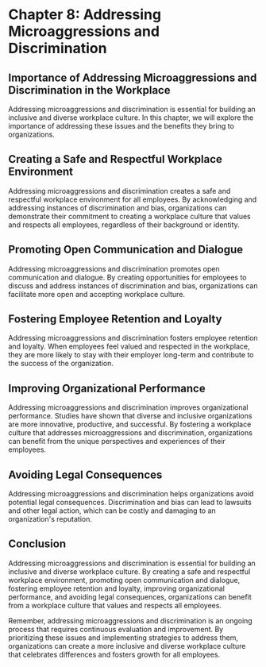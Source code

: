 Chapter 8: Addressing Microaggressions and Discrimination
=========================================================

Importance of Addressing Microaggressions and Discrimination in the Workplace
-----------------------------------------------------------------------------

Addressing microaggressions and discrimination is essential for building an inclusive and diverse workplace culture. In this chapter, we will explore the importance of addressing these issues and the benefits they bring to organizations.

Creating a Safe and Respectful Workplace Environment
----------------------------------------------------

Addressing microaggressions and discrimination creates a safe and respectful workplace environment for all employees. By acknowledging and addressing instances of discrimination and bias, organizations can demonstrate their commitment to creating a workplace culture that values and respects all employees, regardless of their background or identity.

Promoting Open Communication and Dialogue
-----------------------------------------

Addressing microaggressions and discrimination promotes open communication and dialogue. By creating opportunities for employees to discuss and address instances of discrimination and bias, organizations can facilitate more open and accepting workplace culture.

Fostering Employee Retention and Loyalty
----------------------------------------

Addressing microaggressions and discrimination fosters employee retention and loyalty. When employees feel valued and respected in the workplace, they are more likely to stay with their employer long-term and contribute to the success of the organization.

Improving Organizational Performance
------------------------------------

Addressing microaggressions and discrimination improves organizational performance. Studies have shown that diverse and inclusive organizations are more innovative, productive, and successful. By fostering a workplace culture that addresses microaggressions and discrimination, organizations can benefit from the unique perspectives and experiences of their employees.

Avoiding Legal Consequences
---------------------------

Addressing microaggressions and discrimination helps organizations avoid potential legal consequences. Discrimination and bias can lead to lawsuits and other legal action, which can be costly and damaging to an organization's reputation.

Conclusion
----------

Addressing microaggressions and discrimination is essential for building an inclusive and diverse workplace culture. By creating a safe and respectful workplace environment, promoting open communication and dialogue, fostering employee retention and loyalty, improving organizational performance, and avoiding legal consequences, organizations can benefit from a workplace culture that values and respects all employees.

Remember, addressing microaggressions and discrimination is an ongoing process that requires continuous evaluation and improvement. By prioritizing these issues and implementing strategies to address them, organizations can create a more inclusive and diverse workplace culture that celebrates differences and fosters growth for all employees.
